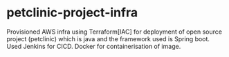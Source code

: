 # petclinic-project-infra
Provisioned AWS infra using Terraform[IAC] for deployment of open source project (petclinic) which is java and the framework used is Spring boot. Used Jenkins for CICD. Docker for containerisation of image.
